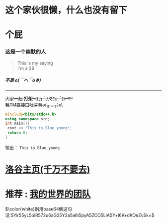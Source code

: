 # 这个家伙很懒，什么也没有留下
# **个屁**
### 这是一个幽默的人
> This is my saying\
> I'm a SB
##### 不是 **o(￣ヘ￣o＃)**
------------
 ~~大家一起 **打架**━((*′д｀)爻(′д｀*))━!!!!~~\
 ~~我TM直接口吐芬芳o(╥﹏╥)o~~\
 ```cpp
#include<bits/stdc++.h>
using namespace std;
int main(){
  cout << "This is Blue_young";
  return 0;
}
```
输出：
`This is Blue_young`
# [洛谷主页(千万不要去)](https://www.luogu.com.cn/paste/0jeht3zy)
# 推荐 : [我的世界的团队](https://www.luogu.com.cn/team/62858)

$\color{white}别用base64解这句话:5Yir55yL5oiR572u6aG25Y2a5a6i5pyA5ZCO5LiA5Y+l6K+dKOeZvSk=$
